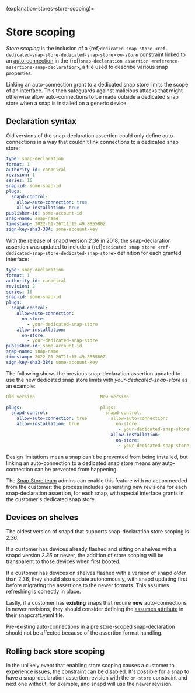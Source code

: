 (explanation-stores-store-scoping)=
# Store scoping

_Store scoping_ is the inclusion of a {ref}`dedicated snap store <ref-dedicated-snap-store-dedicated-snap-store>` _`on-store`_ constraint linked to an [auto-connection](https://snapcraft.io/docs/auto-connection-mechanism) in the {ref}`snap-declaration assertion <reference-assertions-snap-declaration>`, a file used to describe various snap properties.

Linking an auto-connection grant to a dedicated snap store limits the scope of an interface. This then safeguards against malicious attacks that might otherwise allow auto-connections to be made outside a dedicated snap store when a snap is installed on a generic device.
## Declaration syntax

Old versions of the snap-declaration assertion could only define auto-connections in a way that couldn't link connections to a dedicated snap store:

```yaml
type: snap-declaration
format: 1
authority-id: canonical
revision: 1
series: 16
snap-id: some-snap-id
plugs:
  snapd-control:
    allow-auto-connection: true
    allow-installation: true
publisher-id: some-account-id
snap-name: snap-name
timestamp: 2022-01-26T11:15:49.885580Z
sign-key-sha3-384: some-account-key
```

With the release of [snapd](https://snapcraft.io/docs/glossary#heading--snapd)  version _2.36_ in 2018, the snap-declaration assertion was updated to include a {ref}`dedicated snap store <ref-dedicated-snap-store-dedicated-snap-store>` definition for each granted interface:

```yaml
type: snap-declaration
format: 1
authority-id: canonical
revision: 2
series: 16
snap-id: some-snap-id
plugs:
  snapd-control:
    allow-auto-connection:
      on-store:
        - your-dedicated-snap-store
    allow-installation:
      on-store:
        - your-dedicated-snap-store
publisher-id: some-account-id
snap-name: snap-name
timestamp: 2022-01-26T11:15:49.885580Z
sign-key-sha3-384: some-account-key
```

The following shows the previous snap-declaration assertion updated to use the new dedicated snap store limits with _your-dedicated-snap-store_ as an example:

```yaml
Old version                         New version
                 
plugs:                              plugs:
  snapd-control:                      snapd-control:
    allow-auto-connection: true         allow-auto-connection:
    allow-installation: true              on-store:
                                           - your-dedicated-snap-store
                                        allow-installation:
                                          on-store:
                                           - your-dedicated-snap-store
```

Design limitations mean a snap can't be prevented from being installed, but linking an auto-connection to a dedicated snap store means any auto-connection can be prevented from happening.

The [Snap Store team](https://snapcraft.io/docs/permission-requests) admins can enable this feature with no action needed from the customer: the process includes generating new revisions for each snap-declaration assertion, for each snap, with special interface grants in the customer's dedicated snap store.

## Devices on shelves

The oldest version of snapd that supports snap-declaration store scoping is _2.36_.

If a customer has devices already flashed and sitting on shelves with a snapd version _2.36_ or newer, the addition of store scoping will be transparent to those devices when first booted. 

If a customer has devices on shelves flashed with a version of snapd _older_ than 2.36, they should also update autonomously, with snapd updating first before migrating the assertions to the newer formats. This assumes refreshing is correctly in place.

Lastly, if a customer has **existing** snaps that require **new** auto-connections in newer revisions, they should consider defining the [assumes attribute](https://snapcraft.io/docs/snapcraft-top-level-metadata#heading--assumes) in their snapcraft.yaml file. 

Pre-existing auto-connections in a pre store-scoped snap-declaration should not be affected because of the assertion format handling.

## Rolling back store scoping

In the unlikely event that enabling store scoping causes a customer to experience issues, the constraint can be disabled. It's possible for a snap to have a snap-declaration assertion revision with the `on-store` constraint and next one without, for example, and snapd will use the newer revision.


